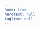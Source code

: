 ```yaml
---
home: true
heroText: null
tagline: null
---
```


<home-page title="What's LinDB?" :intro="['LinDB is an open-source distributed time series database which provides high performance, high availability and horizontal scalability.', 'LinDB stores all monitoring data of ELEME Inc, providing massive time series data storage and the capability of cross-IDCs.']" startText="Get Started"/>

<intro-list title="Feature List">
  <intro-item 
    icon="icongaoxingneng"
    title="High performance" 
    summary="Singal server supports more than one million TPS; As the internal efficient compression storage and parallel computing capabilities, LinDB is focusing on the query performance optimization."/>

  <intro-item 
    icon="iconxitongkeyongxing"
    title="High availability" 
    summary="The multi-channel replication protocol supports any amount of nodes, ensures the system availability."/>

  <intro-item 
    icon="iconshenjing"
    title="Easy to use" 
    summary="LinDB supports Metric + Tags + Fields, and is schema-free; The LinQL is handy for realtime data analytics."/>

  <intro-item 
    icon="iconextend"
    title="Horizontal scalability" 
    summary="Tags based sharding strategy in LinDB solves the hotspots problem, and is truly horizontally expanded available by simply adding new broker and storage nodes."/>

  <intro-item 
    icon="iconshujuzhongxin"
    title="Cross Multiple IDCs" 
    summary="LinDB is designed to work under a Multi-Active IDCs cloud architecture. The compute layer of LinDB, called brokers, supports efficient Multi-IDCs aggregation query."/>

  <intro-item 
    icon="iconchucun"
    title="Auto Rollup" 
    summary="LinDB supports rollup in specific interval(minute, hour and day) automatically after creating the database(unlike the Continuous-Query of InfluxDB)."/>

</intro-list>

<lin-footer/>